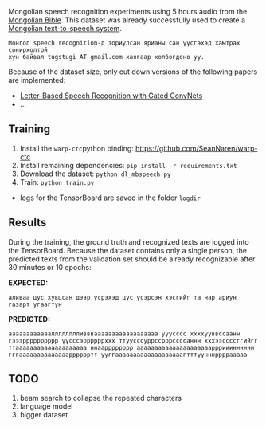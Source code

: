Mongolian speech recognition experiments using 5 hours audio from the [Mongolian Bible](https://www.bible.com/mn/versions/1590-2013-ariun-bibli-2013).
This dataset was already successfully used to create a [Mongolian text-to-speech system](https://github.com/tugstugi/pytorch-dc-tts).

```
Монгол speech recognition-д зориулсан ярианы сан үүсгэхэд хамтрах сонирхолтой
хүн байвал tugstugi AT gmail.com хаягаар холбогдоно уу.
```

Because of the dataset size, only cut down versions of the following papers are implemented:
* [Letter-Based Speech Recognition with Gated ConvNets](https://arxiv.org/abs/1712.09444)
* ...

## Training
1. Install the `warp-ctc`python binding: https://github.com/SeanNaren/warp-ctc
2. Install remaining dependencies: `pip install -r requirements.txt`
3. Download the dataset: `python dl_mbspeech.py`
4. Train: `python train.py`
  * logs for the TensorBoard are saved in the folder `logdir`
  
## Results 
During the training, the ground truth and recognized texts are logged into the TensorBoard.
Because the dataset contains only a single person, the predicted texts from the validation set
should be already recognizable after 30 minutes or 10 epochs:

**EXPECTED:**
```
аливаа цус хувцсан дээр үсрэхэд цус үсэрсэн хэсгийг та нар ариун газарт угаагтун
```
**PREDICTED:**
```
аааааааааааалллллллливвваааааааааааааааааа ууусссс ххххууввссаанн гэээрррррррррр үүсссэррррррххх ттуусссуррссрррссссаннн хххээссссггийгг ттаааааааааааааааааааа ннаарррррррр ааааааааааааааааааааарррииинннннн гггаааааааааааааарррррртт ууггааааааааааааааааааагтттүүнннррррааааа
```

## TODO
1. beam search to collapse the repeated characters
2. language model
3. bigger dataset
